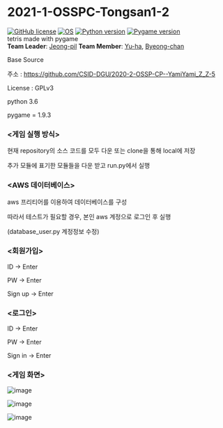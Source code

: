 # 2021-1-OSSPC-Tongsan1-2

[![GitHub license](https://img.shields.io/badge/license-GPLv3-lightgrey.svg)](https://github.com/CSID-DGU/2021-1-OSSPC-Tongsan1-2/LICENSE)
[![OS](https://img.shields.io/badge/OS-ubuntu-red)](https://ubuntu.com)
[![Python version](https://img.shields.io/badge/python-3.6.0-brightgreen.svg)](https://www.python.org)
[![Pygame version](https://img.shields.io/badge/pygame-1.9.3-yellow.svg)](http://pygame.org)  
tetris made with pygame  
**Team Leader**: [Jeong-pil](https://github.com/jeong-pil)
**Team Member**: [Yu-ha](https://github.com/jiyuha), [Byeong-chan](https://github.com/oxox97)  


Base Source

주소 : https://github.com/CSID-DGU/2020-2-OSSP-CP--YamiYami_Z_Z-5

License : GPLv3

python 3.6

pygame = 1.9.3




### <게임 실행 방식>

  현재 repository의 소스 코드를 모두 다운 또는 clone을 통해 local에 저장

  추가 모듈에 표기한 모듈들을 다운 받고 run.py에서 실행




### <AWS 데이터베이스>

  aws 프리티어를 이용하여 데이터베이스를 구성

  따라서 테스트가 필요할 경우, 본인 aws 계정으로 로그인 후 실행 

  (database_user.py 계정정보 수정)




### <회원가입>

  ID -> Enter

  PW -> Enter

  Sign up -> Enter




### <로그인>

  ID -> Enter

  PW -> Enter

  Sign in -> Enter




### <게임 화면>

  ![image](https://user-images.githubusercontent.com/63901647/121522975-a88d3700-ca30-11eb-94e7-b6e424be65ff.png)

  ![image](https://user-images.githubusercontent.com/63901647/121523001-b0e57200-ca30-11eb-9714-1a189682e35c.png)

![image](https://user-images.githubusercontent.com/63901647/121523010-b478f900-ca30-11eb-8031-b0f7f8c07d95.png)

